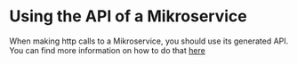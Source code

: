 # Using the API of a Mikroservice

When making http calls to a Mikroservice, you should use its generated API. You can find more information on how to do that [here](../../frontend-coding-guidelines/HowTo#using-the-generated-api)
